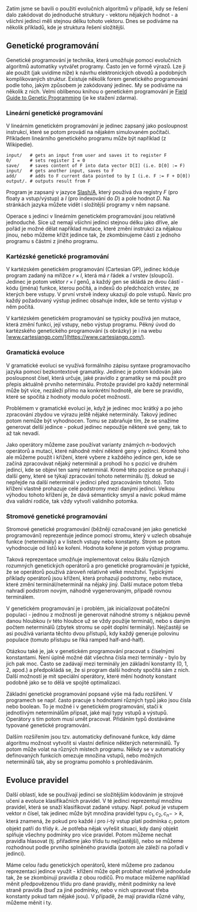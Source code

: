 Zatím jsme se bavili o použití evolučních algoritmů v případě, kdy se řešení dalo zakódovat do jednoduché struktury -  vektoru nějakých hodnot - a všichni jedinci měli stejnou délku tohoto vektoru. Dnes se podíváme na několik příkladů, kde je struktura řešení složitější. 

## Genetické programování

Genetické programování je technika, která umožňuje pomocí evolučních algoritmů automatiky vytvářet programy. Často jen ve formě výrazů. Lze ji ale použít (jak uvidíme níže) k návrhu elektronických obvodů a podobných komplikovaných struktur. Existuje několik forem genetického programování podle toho, jakým způsobem je zakódovaný jedinec. My se podíváme na několik z nich. Velmi oblíbenou knihou o genetickém programování je [Field Guide to Genetic Programming](http://www.gp-field-guide.org.uk/) (je ke stažení zdarma).

### Lineární genetické programování

V lineárním genetickém programování je jedinec zapsaný jako posloupnost instrukcí, které se potom provádí na nějakém simulovaném počítači. Příkladem lineárního genetického programu může být například (z Wikipedie).

    input/   # gets an input from user and saves it to register F
    0/       # sets register I = 0
    save/    # saves content of F into data vector D[I] (i.e. D[0] := F)
    input/   # gets another input, saves to F
    add/     # adds to F current data pointed to by I (i.e. F := F + D[0])
    output/. # outputs result from F

Program je zapsaný v jazyce [Slash/A](https://github.com/arturadib/slash-a), který používá dva registry $F$ (pro floaty a vstup/výstup) a $I$ (pro indexování do $D$) a pole hodnot $D$. Na stránkách jazyka můžete vidět i složitější programy v něm napsané.

Operace s jedinci v lineárním genetickém programování jsou relativně jednoduché. Sice už nemají všichni jedinci stejnou délku jako dříve, ale pořád je možné dělat například mutace, které změní instrukci za nějakou jinou, nebo můžeme křížit jedince tak, že zkombinujeme části z jednoho programu s částmi z jiného programu.

### Kartézské genetické programování

V kartézském genetickém programování (Cartesian GP), jedinec kóduje program zadaný na mřížce $r \times l$, která má $r$ řádek a $l$ vrstev (sloupců). Jedinec je potom vektor $r \times l$ genů, a každý gen se skládá ze dvou částí - kódu (jména) funkce, kterou počítá, a indexů do předchozích vrstev, ze kterých bere vstupy. V první vrstvě indexy ukazují do pole vstupů. Navíc pro každý požadovaný výstup jedinec obsahuje index, kde se tento výstup v něm počítá. 

V kartézském genetickém programování se typicky používá jen mutace, která změní funkci, její vstupy, nebo výstup programu. Pěkný úvod do kartézského genetického programování (s obrázky) je i na webu [www.cartesiangp.com/](https://www.cartesiangp.com/).

### Gramatická evoluce

V gramatické evoluci se využívá formálního zápisu syntaxe programovacího jazyka pomocí bezkontextové gramatiky. Jedinec je potom kódován jako posloupnost čísel, která určuje, jaké pravidlo z gramatiky se má použít pro přepis aktuálně prvního neterminálu. Protože pravidel pro každý neterminál může být více, nezáleží přímo na konkrétní hodnotě, ale bere se pravidlo, které se spočítá z hodnoty modulo počet možností. 

Problémem v gramatické evoluci je, když je jedinec moc krátký a po jeho zpracování zbydou ve výrazu ještě nějaké neterminály. Takový jedinec potom nemůže být vyhodnocen. Tomu se zabraňuje tím, že se snažíme generovat delší jedince - pokud jedinec nepoužije některé své geny, tak to až tak nevadí.

Jako operátory můžeme zase používat varianty známých $n$-bodových operátorů a mutací, které náhodně mění některé geny v jedinci. Kromě toho ale můžeme použít i křížení, které vybere z každého jedince gen, kde se začíná zpracovávat nějaký neterminál a prohodí ho s pozicí ve druhém jedinci, kde se objeví ten samý neterminál. Kromě této pozice se prohazují i další geny, které se týkají zpracování tohoto neterminálu (tj. dokud se nepřejde na další neterminál v jedinci před zpracováním tohoto). Toto křížení vlastně prohazuje celé podstromy mezi danými jedinci. Velkou výhodou tohoto křížení je, že dává sémanticky smysl a navíc pokud máme dva validní rodiče, tak vždy vytvoří validního potomka.

### Stromové genetické programování

Stromové genetické programování (běžněji označované jen jako genetické programování) reprezentuje jedince pomocí stromu, který v uzlech obsahuje funkce (neterminály) a v listech vstupy nebo konstanty. Strom se potom vyhodnocuje od listů ke kořeni. Hodnota kořene je potom výstup programu.

Taková reprezentace umožňuje implementovat celou škálu různých rozumných genetických operátorů a pro genetické programování je typické, že se operátorů používá zároveň relativně velké množství. Typickými příklady operátorů jsou křížení, která prohazují podstromy, nebo mutace, které změní terminál/neterminál na nějaký jiný. Další mutace potom třeba nahradí podstrom novým, náhodně vygenerovaným, případě rovnou terminálem. 

V genetickém programování je i problém, jak inicializovat počáteční populaci - jednou z možností je generovat náhodné stromy s nějakou pevně danou hloubkou (v této hloubce už se vždy použije terminál), nebo s daným počtem neterminálů (zbytek stromu se opět doplní terminály). Nejčastěji se asi používá varianta těchto dvou přístupů, kdy každý generuje polovinu populace (tomuto přístupu se říká ramped half-and-half). 

Otázkou také je, jak v genetickém programování pracovat s číselnými konstantami. Není úplně možné dát všechna čísla mezi terminály - bylo by jich pak moc. Často se zadávají mezi terminály jen základní konstanty (0, 1, 2, apod.) a předpokládá se, že si program další hodnoty spočítá sám z nich. Další možností je mít speciální operátory, které mění hodnoty konstant podobně jako se to dělá ve spojité optimalizaci.

Základní genetické programování popsané výše má řadu rozšíření. V programech se např. často pracuje s hodnotami různých typů jako jsou čísla nebo boolean. To je možné i v genetickém programování, stačí k jednotlivým neterminálům připsat, jaké mají typy vstupů a výstupů. Operátory s tím potom musí umět pracovat. Přidáním typů dostáváme typované genetické programování.

Dalším rozšířením jsou tzv. automaticky definované funkce, kdy dáme algoritmu možnost vytvořit si vlastní definice některých neterminálů. Ty potom může volat na různých místech programu. Někdy se v automaticky definovaných funkcích omezuje množina vstupů, nebo možných neterminálů tak, aby se programu pomohlo s prohledáváním.

## Evoluce pravidel

Další oblastí, kde se používají jedinci se složitějším kódováním je strojové učení a evoluce klasifikačních pravidel. V té jedinci reprezentují množinu pravidel, která se snaží klasifikovat zadané vstupy. Např. pokud je vstupem vektor $n$ čísel, tak jedinec může být množina pravidel typu $c_1, c_2, c_n -> k$, která znamená, že pokud pro každé $i$ pro $i$-tý vstup platí podmínka $c_i$ potom objekt patří do třídy $k$. Je potřeba nějak vyřešit situaci, kdy daný objekt splňuje všechny podmínky pro více pravidel. Potom můžeme nechat pravidla hlasovat (tj. přiřadíme jako třídu tu nejčastější), nebo se můžeme rozhodnout podle prvního splněného pravidla (potom ale záleží na pořadí v jedinci).

Máme celou řadu genetických operátorů, které můžeme pro zadanou reprezentaci jedince využít - křížení může opět probíhat relativně jednoduše tak, že se zkombinují pravidla z obou rodičů. Pro mutace můžeme například měnit předpovězenou třídu pro dané pravidly, měnit podmínky na levé straně pravidla (buď za jiné podmínky, nebo v nich upravovat třeba konstanty pokud tam nějaké jsou). V případě, že mají pravidla různé váhy, můžeme měnit i ty. 


